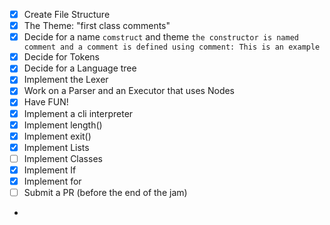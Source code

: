 - [x] Create File Structure
- [x] The Theme: "first class comments"
- [x] Decide for a name `comstruct` and
  theme `the constructor is named comment and a comment is defined using comment: This is an example`
- [x] Decide for Tokens
- [x] Decide for a Language tree
- [x] Implement the Lexer
- [x] Work on a Parser and an Executor that uses Nodes
- [x] Have FUN!
- [x] Implement a cli interpreter
- [x] Implement length()
- [x] Implement exit()
- [x] Implement Lists
- [ ] Implement Classes
- [x] Implement If
- [x] Implement for
- [ ] Submit a PR (before the end of the jam)
- 
